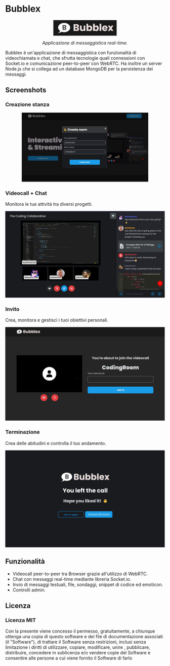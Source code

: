 # Bubblex

<p align="center">
    <img src="/img/logo.jpg" width="200" align="middle">
</p> 

<p align="center"><em>Applicazione di messaggistica real-time.</em></p>
Bubblex è un'applicazione di messaggistica con funzionalità di videochiamata e chat, che sfrutta tecnologie quali connessioni con Socket.io e comunicazione peer-to-peer con WebRTC. Ha inoltre un server Node.js che si collega ad un database MongoDB per la persistenza dei messaggi.

## Screenshots

### Creazione stanza

<p align="center">
    <img src="/img/create_room.jpg" width="400">
</p> 

### Videocall + Chat

Monitora le tue attività tra diversi progetti.

<p align="center">
    <img src="/img/videochat.jpg" width="700">
</p> 

### Invito

Crea, monitora e gestisci  i tuoi obiettivi personali.

<p align="center">
    <img src="/img/invite.jpg" width="700">
</p> 

### Terminazione

Crea delle abitudini e controlla il tuo andamento. 

<p align="center">
    <img src="/img/leave_call.jpg" width="700">
</p> 

## Funzionalità

+ Videocall peer-to-peer tra Browser grazie all'utilizzo di WebRTC.
+ Chat con messaggi real-time mediante libreria Socket.io.
+ Invio di messaggi testuali, file, sondaggi, snippet di codice ed emoticon.
+ Controlli admin.

## Licenza

### Licenza MIT
Con la presente viene concesso il permesso, gratuitamente, a chiunque ottenga una copia di questo software e dei file di documentazione associati (il "Software"), di trattare il Software senza restrizioni, inclusi senza limitazione i diritti di utilizzare, copiare, modificare, unire , pubblicare, distribuire, concedere in sublicenza e/o vendere copie del Software e consentire alle persone a cui viene fornito il Software di farlo
